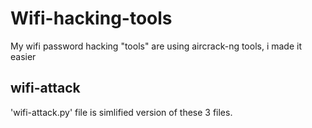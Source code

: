 # Wifi-hacking-tools
My wifi password hacking "tools" are using aircrack-ng tools, i made it easier

## wifi-attack
'wifi-attack.py' file is simlified version of these 3 files.
